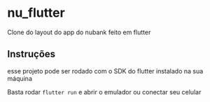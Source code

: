 # nu_flutter

Clone do layout do app do nubank feito em flutter

## Instruções

esse projeto pode ser rodado com o SDK do flutter instalado na sua máquina

Basta rodar ```flutter run``` e abrir o emulador ou conectar seu celular 
